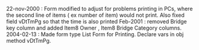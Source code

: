 22-nov-2000 : Form modified to adjust for problems printing in PCs, where the second  line of items ( ex number of item) would not print.  Also fixed field vDtTmPg so that the time is also printedFeb-2001 :  removed Bridge key column and added Item8 Owner , Item8 Bridge Category columns.2004-02-13 : Made form type List Form for Printing. Declare vars in obj method vDtTmPg.